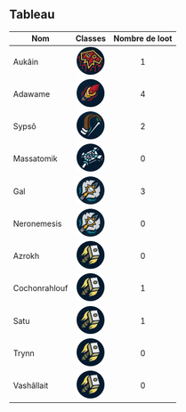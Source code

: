 ## Tableau

| Nom           |                                       Classes                                       | Nombre de loot |
| ------------- | :---------------------------------------------------------------------------------: | :------------: |
| Aukâin        |  <img title="chaman" alt="Alt text" src="/classes/shaman.png" width=50 height=50 >  |       1        |
| Adawame       |    <img title="mage" alt="Alt text" src="/classes/mage.png" width=50 height=50 >    |       4        |
| Sypsô         |  <img title="hunter" alt="Alt text" src="/classes/hunter.png" width=50 height=50 >  |       2        |
| Massatomik    |  <img title="Prêtre" alt="Alt text" src="/classes/priest.png" width=50 height=50 >  |       0        |
| Gal           |      <img title="DK" alt="Alt text" src="/classes/dk.png" width=50 height=50 >      |       3        |
| Neronemesis   |      <img title="DK" alt="Alt text" src="/classes/dk.png" width=50 height=50 >      |       0        |
| Azrokh        | <img title="Paladin" alt="Alt text" src="/classes/paladin.png" width=50 height=50 > |       0        |
| Cochonrahlouf | <img title="Paladin" alt="Alt text" src="/classes/paladin.png" width=50 height=50 > |       1        |
| Satu          | <img title="Paladin" alt="Alt text" src="/classes/paladin.png" width=50 height=50 > |       1        |
| Trynn         | <img title="Paladin" alt="Alt text" src="/classes/paladin.png" width=50 height=50 > |       0        |
| Vashâllait    | <img title="Paladin" alt="Alt text" src="/classes/paladin.png" width=50 height=50 > |       0        |
